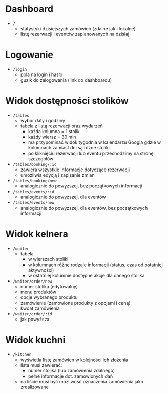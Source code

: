 # Dashboard

  - `/`
    - statystyki dzisiejszych zamówień (zdalne jak i lokalne)
    - listę rezerwacji i eventów zaplanowanych na dzisiaj

# Logowanie

  - `/login`
     - pola na login i hasło
     - guzik do zalogowania (link do dashboardu)

# Widok dostępności stolików

  - `/tables`
    - wybór daty i godziny
    - tabela z listą rezerwacji oraz wydarzeń
      - każda kolumna = 1 stolik
      - każdy wiersz = 30 min
      - ma przypominać widok tygodnia w kalendarzu Googla gdzie w kolumnach zamiast dni są różne stoliki
      - po kliknięciu rezerwacji lub eventu przechodzimy na stronę szczegółów
  - `/tables/booking/:id`
    - zawiera wszystkie informacje dotyczące rezerwacji
    - umożliwia edycją i zapisanie zmian
  - `/tables/booking/new`
    - analogicznie do powyższej, bez początkowych informacji
  - `/tables/events/:id`
    - analogicznie do powyższej, dla eventów
  - `/tables/events/new`
    - analogicznie do powyższej, dla eventów, bez początkowych informacji

# Widok kelnera

  - `/waiter`
    - tabela
      - w wierszach stoliki
      - w kolumnach różne rodzaje informacji (status, czas od ostatniej aktywności)
      - w ostatniej kolumnie dostępne akcje dla danego stolika
  - `/waiter/order/new`
    - numer stolika (edytowalny)
    - menu produktów 
    - opcje wybranego produktu
    - zamówienie (zamowione produkty z opcjami i ceną)
    - kwoat zamówienia
  - `/waiter/order/:id`
    - jak powyższa

# Widok kuchni

  - `/kitchen`
    - wyświetla listę zamówień w kolejności ich złożenia
    - lista musi zawierać:
      - numer stolika (lub zamówienia zdalnego)
      - pełne informacje dot. zamówionych dań
    - na liście musi być możliwość oznaczenia zamówienia jako zrealizowane